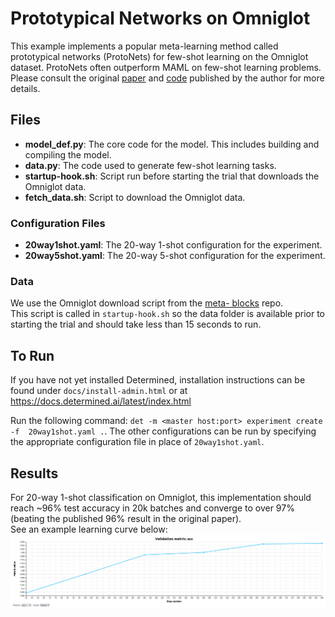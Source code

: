 # Prototypical Networks on Omniglot
This example implements a popular meta-learning method called prototypical networks (ProtoNets) 
for few-shot learning on the Omniglot dataset.  ProtoNets often outperform MAML on few-shot learning problems. 
Please consult the original [paper](http://papers.nips.cc/paper/6996-prototypical-networks-for-few-shot-learning.pdf) 
and [code](https://github.com/jakesnell/prototypical-networks) published by the author for more details.

## Files
* **model_def.py**: The core code for the model. This includes building and compiling the model.
* **data.py**: The code used to generate few-shot learning tasks.
* **startup-hook.sh**: Script run before starting the trial that downloads the Omniglot data.
* **fetch_data.sh**: Script to download the Omniglot data.

### Configuration Files
* **20way1shot.yaml**: The 20-way 1-shot configuration for the experiment. 
* **20way5shot.yaml**: The 20-way 5-shot configuration for the experiment. 

### Data
We use the Omniglot download script from the [meta-
blocks](https://github.com/alshedivat/meta-blocks/blob/master/benchmarks/omniglot/fetch_data.sh) repo.  
This script is called in `startup-hook.sh` so the data folder is available prior to 
starting the trial and should take less than 15 seconds to run.

## To Run
If you have not yet installed Determined, installation instructions can be found
under `docs/install-admin.html` or at https://docs.determined.ai/latest/index.html

Run the following command: `det -m <master host:port> experiment create -f 
20way1shot.yaml .`. The other configurations can be run by specifying the appropriate 
configuration file in place of `20way1shot.yaml`.

## Results
For 20-way 1-shot classification on Omniglot, this implementation should reach ~96% test accuracy 
in 20k batches and converge to over 97% (beating the published 96% result in the original paper).  
See an example learning curve below:
![](omniglot_20w1s.png)
